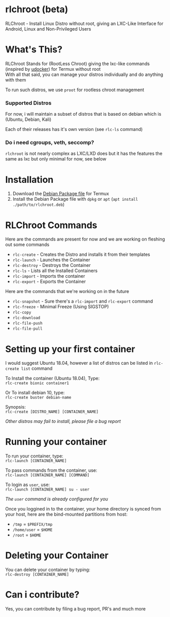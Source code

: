 # rlchroot (beta)
RLChroot - Install Linux Distro without root, giving an LXC-Like Interface for Android, Linux and Non-Privileged Users

# What's This?
RLChroot Stands for (RootLess Chroot) giving the lxc-like commands (inspired by [udocker](https://github.com/indigo-dc/udocker)) for Termux without root \
With all that said, you can manage your distros individually and do anything with them

To run such distros, we use `proot` for rootless chroot management

### Supported Distros
For now, i will maintain a subset of distros that is based on debian which is (Ubuntu, Debian, Kali)

Each of their releases has it's own version (see `rlc-ls` command)

### Do i need cgroups, veth, seccomp?
`rlchroot` is not nearly complex as LXC/LXD does but it has the features the same as lxc but only minimal for now, see below

# Installation
1. Download the [Debian Package file](https://github.com/WMCB-Tech/rlchroot/releases/tag/1.01) for Termux
2. Install the Debian Package file with `dpkg` or `apt` (`apt install ./path/to/rlchroot.deb`)

# RLChroot Commands
Here are the commands are present for now and we are working on fleshing out some commands
* `rlc-create` - Creates the Distro and installs it from their templates
* `rlc-launch` - Launches the Container
* `rlc-destroy` - Destroys the Container
* `rlc-ls` - Lists all the Installed Containers
* `rlc-import` - Imports the container
* `rlc-export` - Exports the Container

Here are the commands that we're working on in the future
* `rlc-snapshot` - Sure there's a `rlc-import` and `rlc-export` command
* `rlc-freeze` - Minimal Freeze (Using SIGSTOP)
* `rlc-copy`
* `rlc-download`
* `rlc-file-push`
* `rlc-file-pull`

# Setting up your first container
I would suggest Ubuntu 18.04, however a list of distros can be listed in `rlc-create list` command

To Install the container (Ubuntu 18.04), Type: \
`rlc-create bionic container1`

Or To install debian 10, type: \
`rlc-create buster debian-name`

Synopsis: \
`rlc-create [DISTRO_NAME] [CONTAINER_NAME]`

*Other distros may fail to install, please file a bug report*

# Running your container
To run your container, type: \
`rlc-launch [CONTAINER_NAME]`

To pass commands from the container, use: \
`rlc-launch [CONTAINER_NAME] [COMMAND]`

To login as `user`, use: \
`rlc-launch [CONTAINER_NAME] su - user`

*The `user` command is already configured for you*

Once you loggined in to the container, your home directory is synced from your host, here are the bind-mounted partitions from host:
* `/tmp` = `$PREFIX/tmp`
* `/home/user` = `$HOME`
* `/root` = `$HOME`

# Deleting your Container
You can delete your container by typing: \
`rlc-destroy [CONTAINER_NAME]`

# Can i contribute?
Yes, you can contribute by filing a bug report, PR's and much more
